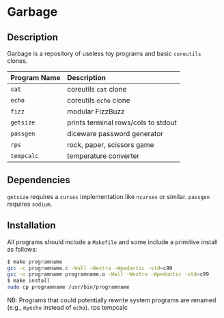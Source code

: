 # Garbage

## Description

Garbage is a repository of useless toy programs and basic `coreutils` clones.

| **Program Name** | **Description**                     |
| :--------------- | :---------------------------------- |
| `cat`            | coreutils `cat` clone               |
| `echo`           | coreutils `echo` clone              |
| `fizz`           | modular FizzBuzz                    |
| `getsize`        | prints terminal rows/cols to stdout |
| `passgen`        | diceware password generator         |
| `rps`            | rock, paper, scissors game          |
| `tempcalc`       | temperature converter               |

## Dependencies

`getsize` requires a `curses` implementation like `ncurses` or similar.
`passgen` requires `sodium`.

## Installation

All programs should include a `Makefile` and some include a primitive install as
follows:

```bash
$ make programname
gcc -c programname.c -Wall -Wextra -Wpedantic -std=c99
gcc -o programname programname.o -Wall -Wextra -Wpedantic -std=c99
$ make install
sudo cp programname /usr/bin/programname
```

NB: Programs that could potentially rewrite system programs are renamed (e.g.,
`myecho` instead of `echo`).
rps
tempcalc
